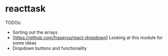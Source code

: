 # reacttask

TODOs:

- Sorting out the arrays
- [https://github.com/fraserxu/react-dropdown] Looking at this module for some ideas
- Dropdown buttons and functionality
